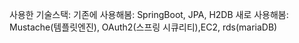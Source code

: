 사용한 기술스택:
                  기존에 사용해봄: SpringBoot, JPA, H2DB
                  새로 사용해봄: Mustache(템플릿엔진), OAuth2(스프링 시큐리티),EC2, rds(mariaDB)
